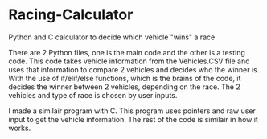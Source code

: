 # Racing-Calculator
Python and C calculator to decide which vehicle "wins" a race 

There are 2 Python files, one is the main code and the other is a testing code. 
This code takes vehicle information from the Vehicles.CSV file and uses that information to compare 2 vehicles and decides who the winner is. 
With the use of if/elif/else functions, which is the brains of the code, it decides the winner between 2 vehicles, depending on the race.
The 2 vehicles and type of race is chosen by user inputs. 

I made a similair program with C.
This program uses pointers and raw user input to get the vehicle information.
The rest of the code is similair in how it works. 
